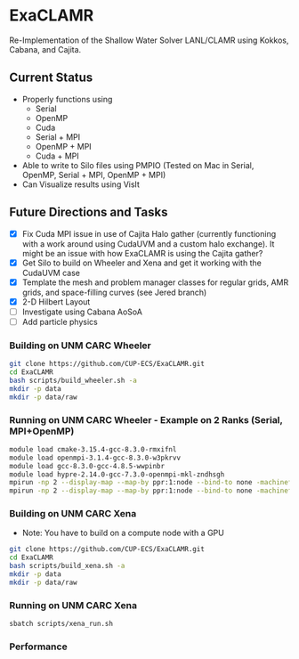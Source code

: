 # ExaCLAMR

Re-Implementation of the Shallow Water Solver LANL/CLAMR using Kokkos, Cabana, and Cajita.

## Current Status

- Properly functions using
  - Serial
  - OpenMP
  - Cuda
  - Serial + MPI
  - OpenMP + MPI
  - Cuda + MPI
- Able to write to Silo files using PMPIO (Tested on Mac in Serial, OpenMP, Serial + MPI, OpenMP + MPI)
- Can Visualize results using VisIt

## Future Directions and Tasks

- [x] Fix Cuda MPI issue in use of Cajita Halo gather (currently functioning with a work around using CudaUVM and a custom halo exchange). It might be an issue with how ExaCLAMR is using the Cajita gather?
- [x] Get Silo to build on Wheeler and Xena and get it working with the CudaUVM case
- [x] Template the mesh and problem manager classes for regular grids, AMR grids, and space-filling curves (see Jered branch)
- [x] 2-D Hilbert Layout
- [ ] Investigate using Cabana AoSoA
- [ ] Add particle physics

### Building on UNM CARC Wheeler

```bash
git clone https://github.com/CUP-ECS/ExaCLAMR.git
cd ExaCLAMR
bash scripts/build_wheeler.sh -a
mkdir -p data
mkdir -p data/raw
```

### Running on UNM CARC Wheeler - Example on 2 Ranks (Serial, MPI+OpenMP)
```bash
module load cmake-3.15.4-gcc-8.3.0-rmxifnl
module load openmpi-3.1.4-gcc-8.3.0-w3pkrvv
module load gcc-8.3.0-gcc-4.8.5-wwpinbr
module load hypre-2.14.0-gcc-7.3.0-openmpi-mkl-zndhsgh
mpirun -np 2 --display-map --map-by ppr:1:node --bind-to none -machinefile $PBS_NODEFILE -x PATH -x LD_LIBRARY_PATH ./build/examples/DamBreak
mpirun -np 2 --display-map --map-by ppr:1:node --bind-to none -machinefile $PBS_NODEFILE -x PATH -x LD_LIBRARY_PATH ./build/examples/DamBreak -mopenmp
```

### Building on UNM CARC Xena

- Note: You have to build on a compute node with a GPU

```bash
git clone https://github.com/CUP-ECS/ExaCLAMR.git
cd ExaCLAMR
bash scripts/build_xena.sh -a
mkdir -p data
mkdir -p data/raw
```

### Running on UNM CARC Xena

```bash
sbatch scripts/xena_run.sh
```

### Performance
